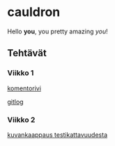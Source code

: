 # cauldron

Hello **you**, you pretty amazing *you*!

## Tehtävät
### Viikko 1
[komentorivi](https://github.com/PPeltola/ot_harjoitustyo/blob/master/laskarit/viikko1/komentorivi.txt)

[gitlog](https://github.com/PPeltola/ot_harjoitustyo/blob/master/laskarit/viikko1/gitlog.txt)

### Viikko 2

[kuvankaappaus testikattavuudesta](https://github.com/PPeltola/ot_harjoitustyo/blob/master/laskarit/viikko2/kuvakaappaus.png)
